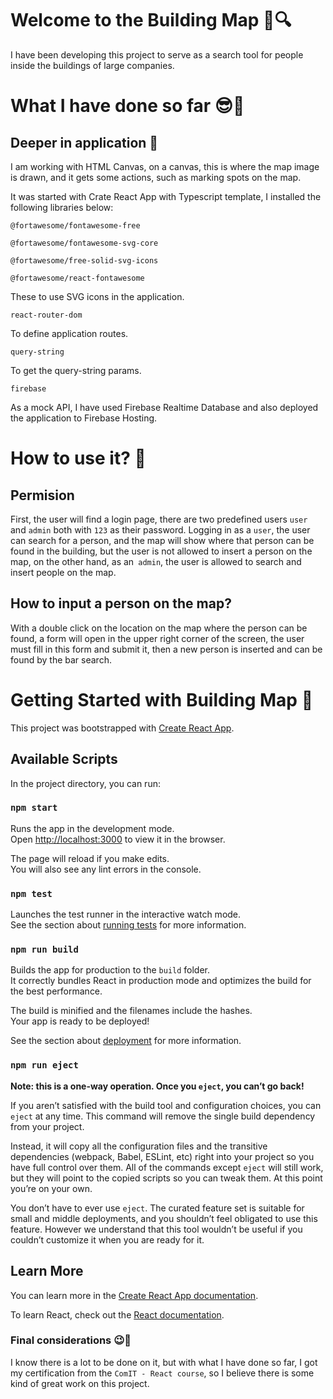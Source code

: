 # Welcome to the Building Map 🏢🔍
 
I have been developing this project to serve as a search tool for people inside the buildings of large companies.
 
# What I have done so far 😎🤩

## Deeper in application 🤿

I am working with HTML Canvas, on a canvas, this is where the map image is drawn, and it gets some actions, such as marking spots on the map.
 
It was started with Crate React App with Typescript template, I installed the following libraries below:
 
`@fortawesome/fontawesome-free`

`@fortawesome/fontawesome-svg-core`

`@fortawesome/free-solid-svg-icons`

`@fortawesome/react-fontawesome`
 
These to use SVG icons in the application.

`react-router-dom`

To define application routes.

`query-string`

To get the query-string params.
 
`firebase`

As a mock API, I have used Firebase Realtime Database and also deployed the application to Firebase Hosting. 

# How to use it? 🤔

## Permision
First, the user will find a login page, there are two predefined users `user` and `admin` both with `123` as their password.
Logging in as a `user`, the user can search for a person, and the map will show where that person can be found in the building, but the user is not allowed to insert a person on the map, on the other hand, as an` admin`, the user is allowed to search and insert people on the map.

## How to input a person on the map?
With a double click on the location on the map where the person can be found, a form will open in the upper right corner of the screen, the user must fill in this form and submit it, then a new person is inserted and can be found by the bar search. 
 
# Getting Started with Building Map 🚀

This project was bootstrapped with [Create React App](https://github.com/facebook/create-react-app).

## Available Scripts

In the project directory, you can run:

### `npm start`

Runs the app in the development mode.\
Open [http://localhost:3000](http://localhost:3000) to view it in the browser.

The page will reload if you make edits.\
You will also see any lint errors in the console.

### `npm test`

Launches the test runner in the interactive watch mode.\
See the section about [running tests](https://facebook.github.io/create-react-app/docs/running-tests) for more information.

### `npm run build`

Builds the app for production to the `build` folder.\
It correctly bundles React in production mode and optimizes the build for the best performance.

The build is minified and the filenames include the hashes.\
Your app is ready to be deployed!

See the section about [deployment](https://facebook.github.io/create-react-app/docs/deployment) for more information.

### `npm run eject`

**Note: this is a one-way operation. Once you `eject`, you can’t go back!**

If you aren’t satisfied with the build tool and configuration choices, you can `eject` at any time. This command will remove the single build dependency from your project.

Instead, it will copy all the configuration files and the transitive dependencies (webpack, Babel, ESLint, etc) right into your project so you have full control over them. All of the commands except `eject` will still work, but they will point to the copied scripts so you can tweak them. At this point you’re on your own.

You don’t have to ever use `eject`. The curated feature set is suitable for small and middle deployments, and you shouldn’t feel obligated to use this feature. However we understand that this tool wouldn’t be useful if you couldn’t customize it when you are ready for it.

## Learn More

You can learn more in the [Create React App documentation](https://facebook.github.io/create-react-app/docs/getting-started).

To learn React, check out the [React documentation](https://reactjs.org/).

### Final considerations 😉👊

I know there is a lot to be done on it, but with what I have done so far, I got my certification from the `ComIT - React course`, so I believe there is some kind of great work on this project.


